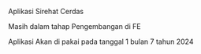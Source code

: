Aplikasi Sirehat Cerdas

Masih dalam tahap Pengembangan di FE

Aplikasi Akan di pakai pada tanggal 1 bulan 7 tahun 2024
